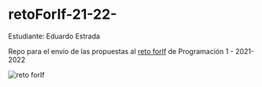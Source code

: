 # retoForIf-21-22-

Estudiante: Eduardo Estrada

Repo para el envío de las propuestas al [reto forIf](https://docs.google.com/spreadsheets/d/1r7Sn8z3HDpUO8PPNc_eL3pTRCEHZ1gl8ybdL6D6aSLw/edit?usp=sharing) de Programación 1 - 2021-2022

![reto forIf](./images/retoForIf.png)
